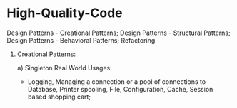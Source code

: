 # High-Quality-Code
Design Patterns - Creational Patterns; Design Patterns - Structural Patterns; Design Patterns - Behavioral Patterns; Refactoring 
1. Creational Patterns:

    a) Singleton Real World Usages:
   - Logging, Managing a connection or a pool of connections to Database, Printer spooling, File, Configuration, Cache, Session based shopping cart;

